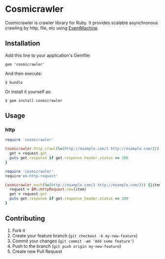 # Cosmicrawler

Cosmicrawler is crawler library for Ruby. It provides scalable asynchronous crawling by http, file, etc using [EventMachine](https://github.com/eventmachine/eventmachine).

## Installation

Add this line to your application's Gemfile:

    gem 'cosmicrawler'

And then execute:

    $ bundle

Or install it yourself as:

    $ gem install cosmicrawler

## Usage

### http

````ruby
require 'cosmicrawler'

Cosmicrawler.http_crawl(%w(http://example.com/1 http://example.com/2)) {|request|
  get = request.get
  puts get.response if get.response_header.status == 200
}
```` 

````ruby
require 'cosmicrawler'
require'em-http-request'

Cosmicrawler.each(%w(http://example.com/1 http://example.com/2)) {|item|
  request = EM::HttpRequest.new(item)
  get = request.get
  puts get.response if get.response_header.status == 200
}      

```` 

## Contributing

1. Fork it
2. Create your feature branch (`git checkout -b my-new-feature`)
3. Commit your changes (`git commit -am 'Add some feature'`)
4. Push to the branch (`git push origin my-new-feature`)
5. Create new Pull Request

